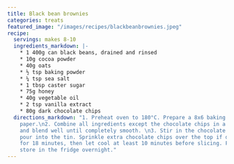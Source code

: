 ```yaml
---
title: Black bean brownies
categories: treats
featured_image: "/images/recipes/blackbeanbrownies.jpeg"
recipe:
  servings: makes 8-10
  ingredients_markdown: |-
    * 1 400g can black beans, drained and rinsed
    * 10g cocoa powder
    * 40g oats
    * ½ tsp baking powder
    * ¼ tsp sea salt
    * 1 tbsp caster sugar
    * 75g honey
    * 40g vegetable oil
    * 2 tsp vanilla extract
    * 80g dark chocolate chips
  directions_markdown: "1. Preheat oven to 180°C. Prepare a 8x6 baking tin with baking
    paper.\n2. Combine all ingredients except the chocolate chips in a food processor,
    and blend well until completely smooth. \n3. Stir in the chocolate chips, then
    pour into the tin. Sprinkle extra chocolate chips over the top if desired. Bake
    for 18 minutes, then let cool at least 10 minutes before slicing. For firmer brownies,
    store in the fridge overnight."
---
```

